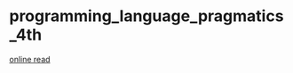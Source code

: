 # programming_language_pragmatics_4th

[online read](https://cntransgroup.github.io/programming_language_pragmatics_4th/)

